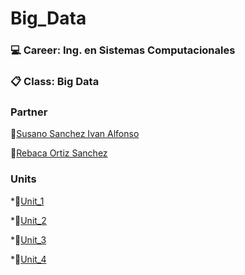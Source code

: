 # Big_Data

###   :computer: Career: Ing. en Sistemas Computacionales
###  :clipboard: Class: Big Data

### Partner
:man:[Susano Sanchez Ivan Alfonso](https://github.com/IvanSusano)

:woman:[Rebaca Ortiz Sanchez](https://github.com/RebecaOrtiz)

### Units
 *:file_folder:[Unit_1](https://github.com/IvanSusano/Big-Data/tree/development/Unidad_1)

 *:file_folder:[Unit_2](https://github.com/IvanSusano/Big-Data/tree/development/Unidad_2)

 *:file_folder:[Unit_3](https://github.com/IvanSusano/Big-Data/tree/development/Unidad_3)

 *:file_folder:[Unit_4](https://github.com/IvanSusano/Big-Data/tree/development/Unidad_4)
